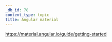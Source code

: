 ```yaml
---
_db_id: 78
content_type: topic
title: Angular material
---
```


https://material.angular.io/guide/getting-started